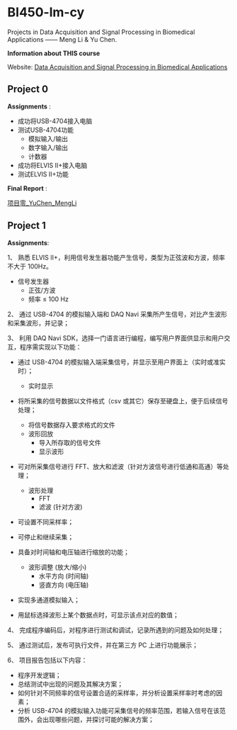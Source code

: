 # BI450-lm-cy
Projects in Data Acquisition and Signal Processing in Biomedical Applications —— Meng Li &amp; Yu Chen.


**Information about THIS course**

Website: [Data Acquisition and Signal Processing in Biomedical Applications](https://sjtucourse.github.io/BI450/)

## Project 0
**Assignments** :

* 成功将USB-4704接入电脑
* 测试USB-4704功能
  * 模拟输入/输出
  * 数字输入/输出
  * 计数器
* 成功将ELVIS II+接入电脑
* 测试ELVIS II+功能

**Final Report** : 

[项目零_YuChen_MengLi](https://github.com/SelinaLi11/BI450-lm-cy/blob/master/%E9%A1%B9%E7%9B%AE%E9%9B%B6_YuChen_MengLi.pdf)


## Project 1
**Assignments**:

1、 熟悉 ELVIS II+，利用信号发生器功能产生信号，类型为正弦波和方波，频率不大于 100Hz。

  * 信号发生器
    * 正弦/方波
    * 频率 ≤ 100 Hz

2、 通过 USB-4704 的模拟输入端和 DAQ Navi 采集所产生信号，对比产生波形和采集波形，并记录；

3、 利用 DAQ Navi SDK，选择一门语言进行编程，编写用户界面供显示和用户交互，程序需实现以下功能：

* 通过 USB-4704 的模拟输入端采集信号，并显示至用户界面上（实时或准实时）；
  * 实时显示

* 将所采集的信号数据以文件格式（csv 或其它）保存至硬盘上，便于后续信号处理；
  * 将信号数据存入要求格式的文件
  * 波形回放
    * 导入所存取的信号文件
    * 显示波形
* 可对所采集信号进行 FFT、放大和滤波（针对方波信号进行低通和高通）等处理；
  * 波形处理
    * FFT
    * 滤波 (针对方波)
* 可设置不同采样率；
* 可停止和继续采集；
* 具备对时间轴和电压轴进行缩放的功能；
  * 波形调整 (放大/缩小)
    * 水平方向 (时间轴)
    * 竖直方向 (电压轴)
* 实现多通道模拟输入；
* 用鼠标选择波形上某个数据点时，可显示该点对应的数值；

4、 完成程序编码后，对程序进行测试和调试，记录所遇到的问题及如何处理；

5、 通过测试后，发布可执行文件，并在第三方 PC 上进行功能展示；

6、 项目报告包括以下内容：

* 程序开发逻辑；
* 总结测试中出现的问题及其解决方案；
* 如何针对不同频率的信号设置合适的采样率，并分析设置采样率时考虑的因素；
* 分析 USB-4704 的模拟输入功能可采集信号的频率范围，若输入信号在该范围外，会出现哪些问题，并探讨可能的解决方案；

